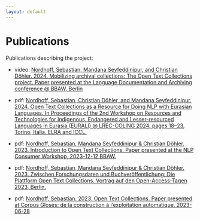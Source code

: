 ```yaml
---
layout: default
---
```


# Publications

Publications describing the project:

- video: [Nordhoff, Sebastian, Mandana Seyfeddinipur, and Christian Döhler. 2024. Mobilizing archival collections: The Open Text Collections project. Paper presented at the Language Documentation and Archiving conference @ BBAW, Berlin](https://youtu.be/0rRsD-KoAuM?si=uWGGmGcBnadM5BhE)

- pdf: [Nordhoff, Sebastian, Christian Döhler, and Mandana Seyfeddinipur. 2024. Open Text Collections as a Resource for Doing NLP with Eurasian Languages. In Proceedings of the 2nd Workshop on Resources and Technologies for Indigenous, Endangered and Lesser-resourced Languages in Eurasia (EURALI) @ LREC-COLING 2024, pages 18–23, Torino, Italia. ELRA and ICCL.](/publications/2024.eurali-1.3.pdf)

- pdf: [Nordhoff, Sebastian, Mandana Seyfeddinipur & Christian Döhler. 2023. Introduction to Open Text Collections. Paper presented at the NLP Consumer Workshop, 2023-12-12 BBAW.](/publications/20231212NordhoffEtAlConsumerWorkshop.pdf)

- pdf: [Nordhoff, Sebastian, Mandana Seyfeddinipur & Christian Döhler. 2023. Zwischen Forschungsdaten und Buchveröffentlichung: Die Plattform Open Text Collections. Vortrag auf den Open-Access-Tagen 2023, Berlin.](/publications/2023OATage_NordhoffEtAl.pdf)

- pdf: [Nordhoff, Sebastian. 2023.  Open Text Collections. Paper presented at Corpus Glosés: de la construction à l’exploitation automatique. 2023-06-28](/publications/Nordhoff2023Paris.pdf)
